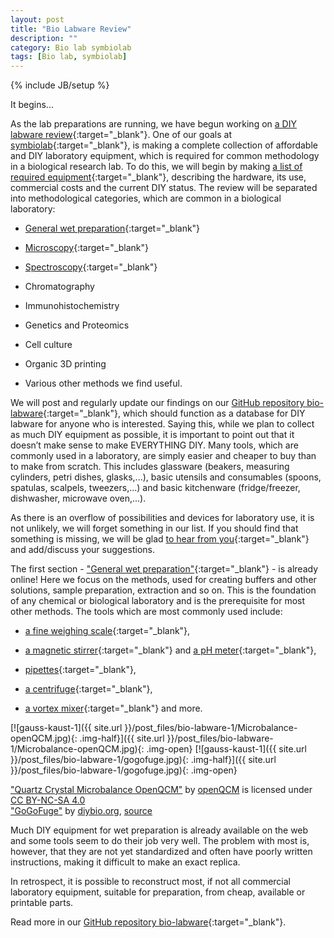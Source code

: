 ```yaml
---
layout: post
title: "Bio Labware Review"
description: ""
category: Bio lab symbiolab
tags: [Bio lab, symbiolab]
---
```

{% include JB/setup %}


It begins...

As the lab preparations are running, we have begun working on [a DIY labware review](https://github.com/symbiolab/bio-labware/blob/master/bio-labware-review.md){:target="_blank"}. One of our goals at [symbiolab](http://irnas.eu/symbiolab){:target="_blank"}, is making a complete collection of affordable and DIY laboratory equipment, which is required for common methodology in a biological research lab. To do this, we will begin by making [a list of required equipment](https://github.com/symbiolab/bio-labware/blob/master/bio-labware-review.md){:target="_blank"}, describing the hardware, its use, commercial costs and the current DIY status. The review will be separated into methodological categories, which are common in a biological laboratory:

- [General wet preparation](https://github.com/symbiolab/bio-labware/blob/master/bio-labware-review.md#Wet-preparation){:target="_blank"}

- [Microscopy](https://github.com/symbiolab/bio-labware/blob/master/bio-labware-review.md#Microscopy){:target="_blank"}

- [Spectroscopy](https://github.com/symbiolab/bio-labware/blob/master/bio-labware-review.md#Spectroscopy){:target="_blank"}

- Chromatography

- Immunohistochemistry

- Genetics and Proteomics

- Cell culture

- Organic 3D printing

- Various other methods we find useful.

We will post and regularly update our findings on our [GitHub repository bio-labware](https://github.com/symbiolab/bio-labware){:target="_blank"}, which should function as a database for DIY labware for anyone who is interested. Saying this, while we plan to collect as much DIY equipment as possible, it is important to point out that it doesn’t make sense to make EVERYTHING DIY. Many tools, which are commonly used in a laboratory, are simply easier and cheaper to buy than to make from scratch. This includes glassware (beakers, measuring cylinders, petri dishes, glasks,...), basic utensils and consumables (spoons, spatulas, scalpels, tweezers,...) and basic kitchenware (fridge/freezer, dishwasher, microwave oven,...).

As there is an overflow of possibilities and devices for laboratory use, it is not unlikely, we will forget something in our list. If you should find that something is missing, we will be glad [to hear from you](mailto:bostjan@irnas.eu){:target="_blank"} and add/discuss your suggestions.


The first section - ["General wet preparation"](https://github.com/symbiolab/bio-labware/blob/master/bio-labware-review.md#Wet-preparation){:target="_blank"} - is already online! Here we focus on the methods, used for creating buffers and other solutions, sample preparation, extraction and so on. This is the foundation of any chemical or biological laboratory and is the prerequisite for most other methods. The tools which are most commonly used include:

- [a fine weighing scale](https://github.com/symbiolab/bio-labware/blob/master/bio-labware-review.md#Microbalance){:target="_blank"}, 

- [a magnetic stirrer](https://github.com/symbiolab/bio-labware/blob/master/bio-labware-review.md#Magnetic-stirrer){:target="_blank"} and [a pH meter](https://github.com/symbiolab/bio-labware/blob/master/bio-labware-review.md#pH-meter){:target="_blank"},

- [pipettes](https://github.com/symbiolab/bio-labware/blob/master/bio-labware-review.md#Microliter-pipette){:target="_blank"},

- [a centrifuge](https://github.com/symbiolab/bio-labware/blob/master/bio-labware-review.md#Centrifuge){:target="_blank"},

- [a vortex mixer](https://github.com/symbiolab/bio-labware/blob/master/bio-labware-review.md#Vortex-mixer){:target="_blank"} and more.

[![gauss-kaust-1]({{ site.url }}/post_files/bio-labware-1/Microbalance-openQCM.jpg){: .img-half}]({{ site.url }}/post_files/bio-labware-1/Microbalance-openQCM.jpg){: .img-open}
[![gauss-kaust-1]({{ site.url }}/post_files/bio-labware-1/gogofuge.jpg){: .img-half}]({{ site.url }}/post_files/bio-labware-1/gogofuge.jpg){: .img-open}

<div class="row quiet">
<div class="col-xs-6">
<a href="http://openqcm.com/wp-content/uploads/2015/01/Quartz-Crystal-Microbalance-openQCM-open-1024x575.jpg" target="_blank">"Quartz Crystal Microbalance OpenQCM"</a> by <a href="http://openqcm.com/" target="_blank">openQCM</a> is licensed under <a href="http://creativecommons.org/licenses/by-nc-sa/4.0/" target="_blank">CC BY-NC-SA 4.0</a>
</div>
<div class="col-xs-6">
	<a href="https://diybiology.files.wordpress.com/2012/06/gogofuge-img_2205.jpg?w=600&h=450&crop=1" target="_blank">"GoGoFuge"</a> by <a href="https://diybio.org/2012/06/12/gogofuge/" target="_blank">diybio.org</a>, <a href="https://diybio.org/2012/06/12/gogofuge/" target="_blank">source</a>
</div>
</div>

Much DIY equipment for wet preparation is already available on the web and some tools seem to do their job very well. The problem with most is, however, that they are not yet standardized and often have poorly written instructions, making it difficult to make an exact replica.

In retrospect, it is possible to reconstruct most, if not all commercial laboratory equipment, suitable for preparation, from cheap, available or printable parts.

Read more in our [GitHub repository bio-labware](https://github.com/symbiolab/bio-labware/blob/master/bio-labware-review.md){:target="_blank"}.
